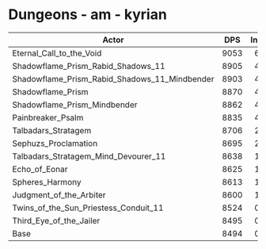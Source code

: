 # Dungeons - am - kyrian
| Actor | DPS | Increase |
|---|:---:|:---:|
|Eternal_Call_to_the_Void|9053|6.58%|
|Shadowflame_Prism_Rabid_Shadows_11|8905|4.84%|
|Shadowflame_Prism_Rabid_Shadows_11_Mindbender|8903|4.82%|
|Shadowflame_Prism|8870|4.43%|
|Shadowflame_Prism_Mindbender|8862|4.33%|
|Painbreaker_Psalm|8835|4.01%|
|Talbadars_Stratagem|8706|2.50%|
|Sephuzs_Proclamation|8695|2.37%|
|Talbadars_Stratagem_Mind_Devourer_11|8638|1.70%|
|Echo_of_Eonar|8625|1.54%|
|Spheres_Harmony|8613|1.40%|
|Judgment_of_the_Arbiter|8600|1.25%|
|Twins_of_the_Sun_Priestess_Conduit_11|8524|0.35%|
|Third_Eye_of_the_Jailer|8495|0.01%|
|Base|8494|0.00%|
